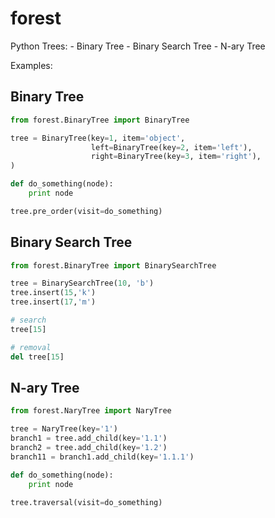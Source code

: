 forest
======

Python Trees:
	- Binary Tree
	- Binary Search Tree
	- N-ary Tree

Examples:

## Binary Tree

```python
from forest.BinaryTree import BinaryTree

tree = BinaryTree(key=1, item='object',
                  left=BinaryTree(key=2, item='left'),
                  right=BinaryTree(key=3, item='right'),
)

def do_something(node):
    print node

tree.pre_order(visit=do_something)
```

## Binary Search Tree

```python
from forest.BinaryTree import BinarySearchTree

tree = BinarySearchTree(10, 'b')
tree.insert(15,'k')
tree.insert(17,'m')

# search
tree[15]

# removal
del tree[15]
```

## N-ary Tree


```python
from forest.NaryTree import NaryTree

tree = NaryTree(key='1')
branch1 = tree.add_child(key='1.1')
branch2 = tree.add_child(key='1.2')
branch11 = branch1.add_child(key='1.1.1')

def do_something(node):
    print node

tree.traversal(visit=do_something)
```
